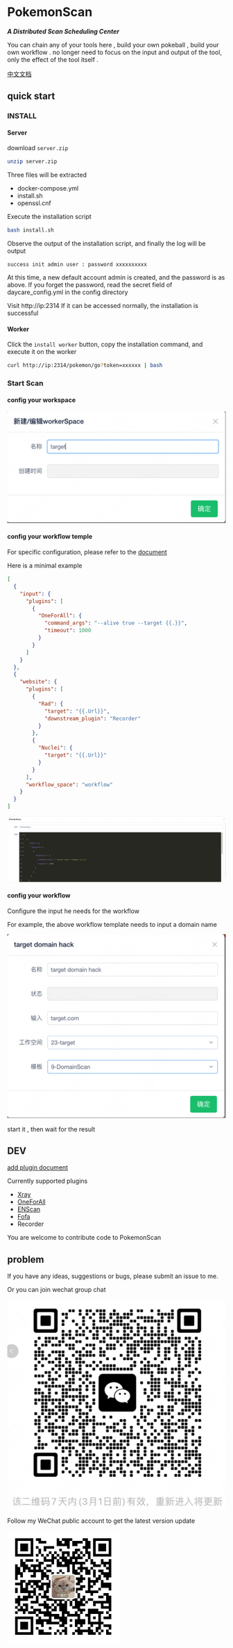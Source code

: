 # PokemonScan

**_A Distributed Scan Scheduling Center_**

You can chain any of your tools here , build your own pokeball , build your own workflow .
no longer need to focus on the input and output of the tool, only the effect of the tool itself .

[中文文档](https://pokemonscan.github.io)

## quick start 

### INSTALL

#### Server 

download `server.zip`

```bash
unzip server.zip
```

Three files will be extracted
- docker-compose.yml
- install.sh
- openssl.cnf

Execute the installation script

```bash
bash install.sh
```

Observe the output of the installation script, and finally the log will be output
```
success init admin user : password xxxxxxxxxx
```

At this time, a new default account admin is created, and the password is as above. If you forget the password, read the secret field of daycare_config.yml in the config directory

Visit http://ip:2314 If it can be accessed normally, the installation is successful

#### Worker

Click the `install worker` button, copy the installation command, and execute it on the worker

```bash
curl http://ip:2314/pokemon/go?token=xxxxxx | bash
```

### Start Scan

#### config your workspace

![new_workspace](doc/img/workspace.png)

#### config your workflow temple

For specific configuration, please refer to the   [document](https://pokemonscan.github.io/#/zh-cn/%E9%85%8D%E7%BD%AE%E8%AF%B4%E6%98%8E/workflow_config)

Here is a minimal example

```json
[
  {
    "input": {
      "plugins": [
        {
          "OneForAll": {
            "command_args": "--alive true --target {{.}}",
            "timeout": 1000
          }
        }
      ]
    }
  },
  {
    "website": {
      "plugins": [
        {
          "Rad": {
            "target": "{{.Url}}",
            "downstream_plugin": "Recorder"
          }
        },
        {
          "Nuclei": {
            "target": "{{.Url}}"
          }
        }
      ],
      "workflow_space": "workflow"
    }
  }
]
```

![new_workflow_tpl](doc/img/workflow-tpl.png)

#### config your workflow 

Configure the input he needs for the workflow

For example, the above workflow template needs to input a domain name

![new_workflow](doc/img/workflow.png)

start it , then wait for the result

## DEV

[add plugin document](https://pokemonscan.github.io/#/zh-cn/%E5%BC%80%E5%8F%91%E6%96%87%E6%A1%A3/plugin)

Currently supported plugins
 
- [Xray](https://github.com/chaitin/xray)
- [OneForAll](https://github.com/shmilylty/OneForAll.git) 
- [ENScan](https://github.com/wgpsec/ENScan_GO)
- [Fofa](https://fofa.info/)
- Recorder

You are welcome to contribute code to PokemonScan

## problem

If you have any ideas, suggestions or bugs, please submit an issue to me.

Or you can join wechat group chat

![wechat_group](doc/img/wechat-qun.png)

Follow my WeChat public account to get the latest version update


![wechat_group](doc/img/gz.jpg)
